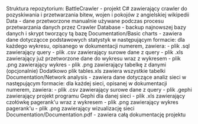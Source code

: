Struktura repozytorium:
BattleCrawler - projekt C# zawierający crawler do pozyskiwania i przetwarzania bitew, wojen i pokojów z angielskiej wikipedii
Data - dane przetworzone manualnie używane podczas procesu przetwarzania danych przez Crawler
Database - backup najnowszej bazy danych i skrypt tworzący tą bazę
Documentation/Basic charts - zawiera dane dotyczącce podstawowych statystyk w następującym formacie: dla każdego wykresu, opisanego w dokumentacji numerem, zawiera:
	- plik .sql zawierający query
	- plik .csv zawierający surowe dane z query
	- plik .xls zawierający już przetworzone dane do wykresu wraz z wykresem
	- plik .png zawierający wykres
	- plik .png zawierający tabelkę z danymi (opcjonalnie)
	Dodatkowo plik tables.xls zawiera wszystkie tabelki
Documentation/Network analysis - zawiera dane dotyczące analiz sieci w następującym formacie: dla każdej sieci, opisanej w dokumentacji numerem, zawiera:
	- plik .csv zawierający surowe dane z query
	- plik .gephi zawierający projekt programu Gephi dla danej sieci
	- plik .xls zawierający czołówkę pagerank'u wraz z wykresem
	- plik .png zawierający wykres pagerank'u
	- plik .png zawierający wizualizację sieci
Documentation/Documentation.pdf - zawiera całą dokumentację projektu

	
